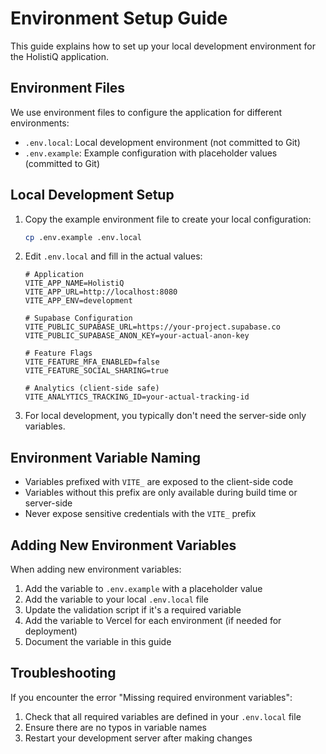 # Environment Setup Guide

This guide explains how to set up your local development environment for the HolistiQ application.

## Environment Files

We use environment files to configure the application for different environments:

- `.env.local`: Local development environment (not committed to Git)
- `.env.example`: Example configuration with placeholder values (committed to Git)

## Local Development Setup

1. Copy the example environment file to create your local configuration:

   ```bash
   cp .env.example .env.local
   ```

2. Edit `.env.local` and fill in the actual values:

   ```
   # Application
   VITE_APP_NAME=HolistiQ
   VITE_APP_URL=http://localhost:8080
   VITE_APP_ENV=development

   # Supabase Configuration
   VITE_PUBLIC_SUPABASE_URL=https://your-project.supabase.co
   VITE_PUBLIC_SUPABASE_ANON_KEY=your-actual-anon-key

   # Feature Flags
   VITE_FEATURE_MFA_ENABLED=false
   VITE_FEATURE_SOCIAL_SHARING=true

   # Analytics (client-side safe)
   VITE_ANALYTICS_TRACKING_ID=your-actual-tracking-id
   ```

3. For local development, you typically don't need the server-side only variables.

## Environment Variable Naming

- Variables prefixed with `VITE_` are exposed to the client-side code
- Variables without this prefix are only available during build time or server-side
- Never expose sensitive credentials with the `VITE_` prefix

## Adding New Environment Variables

When adding new environment variables:

1. Add the variable to `.env.example` with a placeholder value
2. Add the variable to your local `.env.local` file
3. Update the validation script if it's a required variable
4. Add the variable to Vercel for each environment (if needed for deployment)
5. Document the variable in this guide

## Troubleshooting

If you encounter the error "Missing required environment variables":

1. Check that all required variables are defined in your `.env.local` file
2. Ensure there are no typos in variable names
3. Restart your development server after making changes
